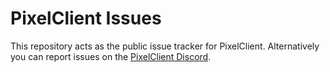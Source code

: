# PixelClient Issues
This repository acts as the public issue tracker for PixelClient. Alternatively you can report issues on the [PixelClient Discord](https://discord.gg/8jHhmvaKtc).
